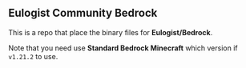 ## Eulogist Community Bedrock

This is a repo that place the binary files for **Eulogist/Bedrock**.

Note that you need use **Standard Bedrock Minecraft** which version if `v1.21.2` to use.
